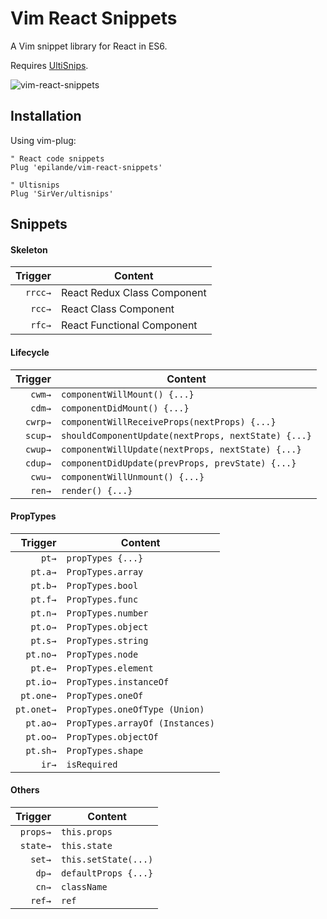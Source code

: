 # Vim React Snippets

A Vim snippet library for React in ES6.

Requires [UltiSnips](https://github.com/SirVer/ultisnips).

![vim-react-snippets](http://i.imgur.com/ImgaW2k.gif)

## Installation

Using vim-plug:

```vim
" React code snippets
Plug 'epilande/vim-react-snippets'

" Ultisnips
Plug 'SirVer/ultisnips'
```

## Snippets

#### Skeleton

| Trigger  | Content |
| -------: | ------- |
| `rrcc→`  | React Redux Class Component |
| `rcc→`   | React Class Component |
| `rfc→`   | React Functional Component |


#### Lifecycle

| Trigger  | Content |
| -------: | ------- |
| `cwm→`   | `componentWillMount() {...}` |
| `cdm→`   | `componentDidMount() {...}` |
| `cwrp→`  | `componentWillReceiveProps(nextProps) {...}` |
| `scup→`  | `shouldComponentUpdate(nextProps, nextState) {...}` |
| `cwup→`  | `componentWillUpdate(nextProps, nextState) {...}` |
| `cdup→`  | `componentDidUpdate(prevProps, prevState) {...}` |
| `cwu→`   | `componentWillUnmount() {...}` |
| `ren→`   | `render() {...}` |


#### PropTypes

| Trigger    | Content |
| -------:   | ------- |
| `pt→`      | `propTypes {...}` |
| `pt.a→`    | `PropTypes.array` |
| `pt.b→`    | `PropTypes.bool` |
| `pt.f→`    | `PropTypes.func` |
| `pt.n→`    | `PropTypes.number` |
| `pt.o→`    | `PropTypes.object` |
| `pt.s→`    | `PropTypes.string` |
| `pt.no→`   | `PropTypes.node` |
| `pt.e→`    | `PropTypes.element` |
| `pt.io→`   | `PropTypes.instanceOf` |
| `pt.one→`  | `PropTypes.oneOf` |
| `pt.onet→` | `PropTypes.oneOfType (Union)` |
| `pt.ao→`   | `PropTypes.arrayOf (Instances)` |
| `pt.oo→`   | `PropTypes.objectOf` |
| `pt.sh→`   | `PropTypes.shape` |
| `ir→`      | `isRequired` |

#### Others

| Trigger  | Content |
| -------: | ------- |
| `props→` | `this.props` |
| `state→` | `this.state` |
| `set→`   | `this.setState(...)` |
| `dp→`    | `defaultProps {...}` |
| `cn→`    | `className` |
| `ref→`   | `ref` |

